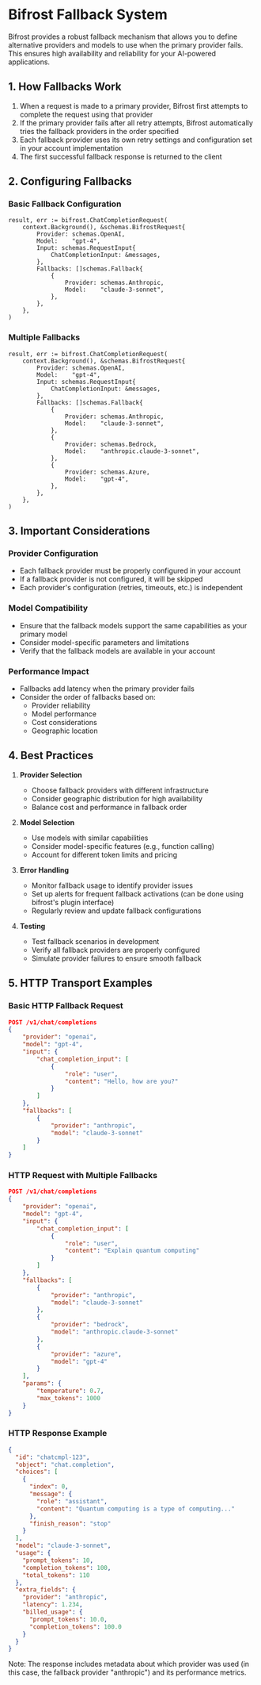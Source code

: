# Bifrost Fallback System

Bifrost provides a robust fallback mechanism that allows you to define alternative providers and models to use when the primary provider fails. This ensures high availability and reliability for your AI-powered applications.

## 1. How Fallbacks Work

1. When a request is made to a primary provider, Bifrost first attempts to complete the request using that provider
2. If the primary provider fails after all retry attempts, Bifrost automatically tries the fallback providers in the order specified
3. Each fallback provider uses its own retry settings and configuration set in your account implementation
4. The first successful fallback response is returned to the client

## 2. Configuring Fallbacks

### Basic Fallback Configuration

```golang
result, err := bifrost.ChatCompletionRequest(
    context.Background(), &schemas.BifrostRequest{
        Provider: schemas.OpenAI,
        Model:    "gpt-4",
        Input: schemas.RequestInput{
            ChatCompletionInput: &messages,
        },
        Fallbacks: []schemas.Fallback{
            {
                Provider: schemas.Anthropic,
                Model:    "claude-3-sonnet",
            },
        },
    },
)
```

### Multiple Fallbacks

```golang
result, err := bifrost.ChatCompletionRequest(
    context.Background(), &schemas.BifrostRequest{
        Provider: schemas.OpenAI,
        Model:    "gpt-4",
        Input: schemas.RequestInput{
            ChatCompletionInput: &messages,
        },
        Fallbacks: []schemas.Fallback{
            {
                Provider: schemas.Anthropic,
                Model:    "claude-3-sonnet",
            },
            {
                Provider: schemas.Bedrock,
                Model:    "anthropic.claude-3-sonnet",
            },
            {
                Provider: schemas.Azure,
                Model:    "gpt-4",
            },
        },
    },
)
```

## 3. Important Considerations

### Provider Configuration

- Each fallback provider must be properly configured in your account
- If a fallback provider is not configured, it will be skipped
- Each provider's configuration (retries, timeouts, etc.) is independent

### Model Compatibility

- Ensure that the fallback models support the same capabilities as your primary model
- Consider model-specific parameters and limitations
- Verify that the fallback models are available in your account

### Performance Impact

- Fallbacks add latency when the primary provider fails
- Consider the order of fallbacks based on:
  - Provider reliability
  - Model performance
  - Cost considerations
  - Geographic location

## 4. Best Practices

1. **Provider Selection**

   - Choose fallback providers with different infrastructure
   - Consider geographic distribution for high availability
   - Balance cost and performance in fallback order

2. **Model Selection**

   - Use models with similar capabilities
   - Consider model-specific features (e.g., function calling)
   - Account for different token limits and pricing

3. **Error Handling**

   - Monitor fallback usage to identify provider issues
   - Set up alerts for frequent fallback activations (can be done using bifrost's plugin interface)
   - Regularly review and update fallback configurations

4. **Testing**
   - Test fallback scenarios in development
   - Verify all fallback providers are properly configured
   - Simulate provider failures to ensure smooth fallback

## 5. HTTP Transport Examples

### Basic HTTP Fallback Request

```json
POST /v1/chat/completions
{
    "provider": "openai",
    "model": "gpt-4",
    "input": {
        "chat_completion_input": [
            {
                "role": "user",
                "content": "Hello, how are you?"
            }
        ]
    },
    "fallbacks": [
        {
            "provider": "anthropic",
            "model": "claude-3-sonnet"
        }
    ]
}
```

### HTTP Request with Multiple Fallbacks

```json
POST /v1/chat/completions
{
    "provider": "openai",
    "model": "gpt-4",
    "input": {
        "chat_completion_input": [
            {
                "role": "user",
                "content": "Explain quantum computing"
            }
        ]
    },
    "fallbacks": [
        {
            "provider": "anthropic",
            "model": "claude-3-sonnet"
        },
        {
            "provider": "bedrock",
            "model": "anthropic.claude-3-sonnet"
        },
        {
            "provider": "azure",
            "model": "gpt-4"
        }
    ],
    "params": {
        "temperature": 0.7,
        "max_tokens": 1000
    }
}
```

### HTTP Response Example

```json
{
  "id": "chatcmpl-123",
  "object": "chat.completion",
  "choices": [
    {
      "index": 0,
      "message": {
        "role": "assistant",
        "content": "Quantum computing is a type of computing..."
      },
      "finish_reason": "stop"
    }
  ],
  "model": "claude-3-sonnet",
  "usage": {
    "prompt_tokens": 10,
    "completion_tokens": 100,
    "total_tokens": 110
  },
  "extra_fields": {
    "provider": "anthropic",
    "latency": 1.234,
    "billed_usage": {
      "prompt_tokens": 10.0,
      "completion_tokens": 100.0
    }
  }
}
```

Note: The response includes metadata about which provider was used (in this case, the fallback provider "anthropic") and its performance metrics.
